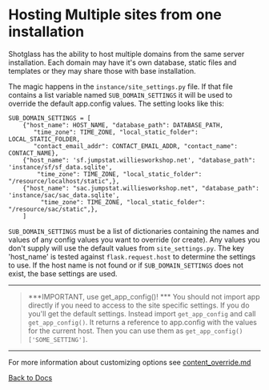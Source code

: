 # Hosting Multiple sites from one installation

Shotglass has the ability to host multiple domains from the same server installation. Each domain may have it's own database, static
files and templates or they may share those with base installation.

The magic happens in the `instance/site_settings.py` file. If that file contains a list variable named `SUB_DOMAIN_SETTINGS` it will
be used to override the default app.config values. The setting looks like this:
```
SUB_DOMAIN_SETTINGS = [
    {"host_name": HOST_NAME, "database_path": DATABASE_PATH,  
       "time_zone": TIME_ZONE, "local_static_folder": LOCAL_STATIC_FOLDER,  
       "contact_email_addr": CONTACT_EMAIL_ADDR, "contact_name": CONTACT_NAME},
    {"host_name": 'sf.jumpstat.williesworkshop.net', "database_path": 'instance/sf/sf_data.sqlite',  
        "time_zone": TIME_ZONE, "local_static_folder": "/resource/localhost/static",},
    {"host_name": "sac.jumpstat.williesworkshop.net", "database_path": 'instance/sac/sac_data.sqlite',  
         "time_zone": TIME_ZONE, "local_static_folder": "/resource/sac/static",},
    ]
```
`SUB_DOMAIN_SETTINGS` must be a list of dictionaries containing the names and values of any config values you want to override (or create).
Any values you don't supply will use the default values from `site_settings.py`. The key 'host_name' is tested against `flask.request.host` 
to determine the settings to use. If the host name is not found or if `SUB_DOMAIN_SETTINGS` does not exist, the base settings are
used.

----------------    
> ***IMPORTANT, use get_app_config()! *** You should not import app directly if you need to access to the site specific settings. If you do you'll get the
> default settings. Instead import `get_app_config` and call `get_app_config()`. It returns a reference to app.config with the 
> values for the current host. Then you can use them as `get_app_config()['SOME_SETTING']`.

----------------

For more information about customizing options see [content_override.md](/docs/content_override.md)

[Back to Docs](/docs/)
